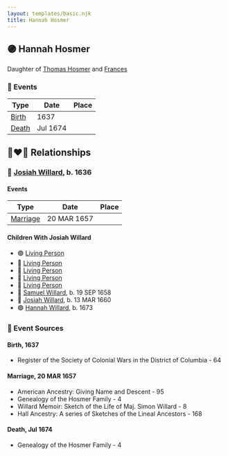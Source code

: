 ```yaml
---
layout: templates/basic.njk
title: Hannah Hosmer
---
```

## 🟣 Hannah Hosmer

Daughter of [Thomas Hosmer](/people/7/70805658) and [Frances ](/people/1/15178620)

### 📆 Events

Type | Date | Place
------ | ------ | ------
[Birth](#event-d56af0f6-d685-43fb-994d-bc38e40d6c1d) | 1637 |
[Death](#event-70ae4a31-c4ee-4538-9a10-d79d9aa5c555) | Jul 1674 |

## 👩‍❤️‍👨 Relationships

### 🔵 [Josiah Willard](/people/5/55775674), b. 1636

#### Events

Type | Date | Place
------ | ------ | ------
[Marriage](#event-c4361a12-ddac-481d-9b43-21849eb431dd) | 20 MAR 1657 |
#### Children With Josiah Willard
* 🟣 [Living Person](/people/2/27216875)
* 🔵 [Living Person](/people/2/25833079)
* 🔵 [Living Person](/people/6/61327134)
* 🔵 [Living Person](/people/9/99257872)
* 🔵 [Living Person](/people/4/49277572)
* 🔵 [Samuel Willard](/people/5/55389376), b. 19 SEP 1658
* 🔵 [Josiah Willard](/people/3/32045392), b. 13 MAR 1660
* 🟣 [Hannah Willard](/people/8/87282882), b. 1673
### 📰 Event Sources

#### <a id="event-d56af0f6-d685-43fb-994d-bc38e40d6c1d"></a> Birth, 1637
* Register of the Society of Colonial Wars in the District of Columbia  - 64

#### <a id="event-c4361a12-ddac-481d-9b43-21849eb431dd"></a> Marriage, 20 MAR 1657
* American Ancestry: Giving Name and Descent  - 95
* Genealogy of the Hosmer Family  - 4
* Willard Memoir: Sketch of the Life of Maj. Simon Willard  - 8
* Hall Ancestry: A series of Sketches of the Lineal Ancestors  - 168
#### <a id="event-70ae4a31-c4ee-4538-9a10-d79d9aa5c555"></a> Death, Jul 1674
* Genealogy of the Hosmer Family  - 4
